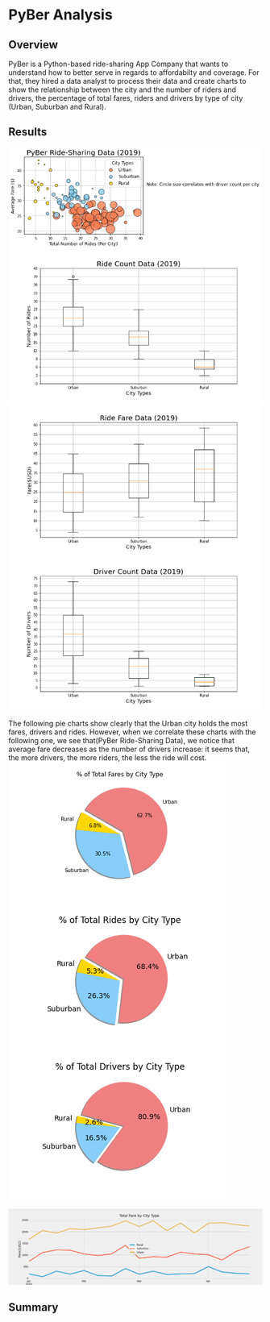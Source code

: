 # PyBer Analysis

## Overview
PyBer is a Python-based ride-sharing App Company that wants to understand how to better serve in regards to affordabilty and coverage. For that, they hired a data analyst to process their data and create charts to show the relationship between the city and the number of riders and drivers, the percentage of total fares, riders and drivers by type of city (Urban, Suburban and Rural).

## Results

![Fig1](/analysis/Fig1.png)
![Fig2](/analysis/Fig2.png)
![Fig3](/analysis/Fig3.png)
![Fig4](/analysis/Fig4.png)

The following pie charts show clearly that the Urban city holds the most fares, drivers and rides. However, when we correlate  these charts with the following one, we see that(PyBer Ride-Sharing Data), we notice that average fare decreases as the number of drivers increase: it seems that, the more drivers, the more riders, the less the ride will cost. 
![Fig5](/analysis/Fig5.png) ![Fig6](/analysis/Fig6.png) ![Fig7](/analysis/Fig7.png)

![PyBer_fare_summary](/analysis/PyBer_fare_summary.png)

## Summary